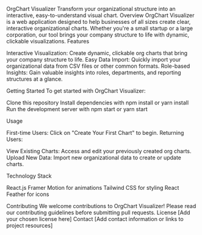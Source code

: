 OrgChart Visualizer
Transform your organizational structure into an interactive, easy-to-understand visual chart.
Overview
OrgChart Visualizer is a web application designed to help businesses of all sizes create clear, interactive organizational charts. Whether you're a small startup or a large corporation, our tool brings your company structure to life with dynamic, clickable visualizations.
Features

Interactive Visualization: Create dynamic, clickable org charts that bring your company structure to life.
Easy Data Import: Quickly import your organizational data from CSV files or other common formats.
Role-based Insights: Gain valuable insights into roles, departments, and reporting structures at a glance.

Getting Started
To get started with OrgChart Visualizer:

Clone this repository
Install dependencies with npm install or yarn install
Run the development server with npm start or yarn start

Usage

First-time Users: Click on "Create Your First Chart" to begin.
Returning Users:

View Existing Charts: Access and edit your previously created org charts.
Upload New Data: Import new organizational data to create or update charts.



Technology Stack

React.js
Framer Motion for animations
Tailwind CSS for styling
React Feather for icons

Contributing
We welcome contributions to OrgChart Visualizer! Please read our contributing guidelines before submitting pull requests.
License
[Add your chosen license here]
Contact
[Add contact information or links to project resources]